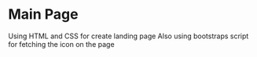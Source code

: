# Main Page

Using HTML and CSS for create landing page
Also using bootstraps script for fetching the icon on the page
